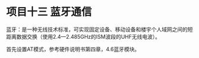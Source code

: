 # 项目十三 蓝牙通信

蓝牙：是一种无线技术标准，可实现固定设备、移动设备和楼宇个人域网之间的短距离数据交换（使用2.4—2.485GHz的ISM波段的UHF无线电波）。

首先设置AT模式，参考硬件说明书第四章，4.6蓝牙模块。

